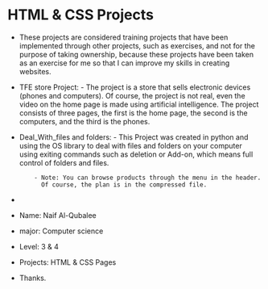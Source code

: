 # HTML & CSS Projects

- These projects are considered training projects that have been implemented through other projects, such as exercises, and not for the     
  purpose of taking ownership, because these projects have been taken as an exercise for me so that I can improve my skills in creating
  websites.

- TFE store Project:
          - The project is a store that sells electronic devices (phones and computers).
            Of course, the project is not real, even the video on the home page is made using artificial intelligence.
            The project consists of three pages, the first is the home page, the second is the computers, and the third is the phones.
- Deal_With_files and folders:
          - This Project was created in python and using the OS library to deal with files and folders on your computer using exiting commands
            such as deletion or Add-on, which means full control of folders and files.

          - Note: You can browse products through the menu in the header.
            Of course, the plan is in the compressed file.



- 
  

- Name: Naif Al-Qubalee
- major: Computer science
- Level: 3 & 4
- Projects: HTML & CSS Pages
- Thanks.
